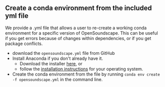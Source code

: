 ## Create a conda environment from the included yml file
We provide a .yml file that allows a user to re-create a working conda environment for a specific version of OpenSoundscape. This can be useful if you get errors because of changes within dependencies, or if you get package conflicts. 

* download the `opensoundscape.yml` file from GitHub
* Install Anaconda if you don't already have it.
   * Download the installer [here](https://www.anaconda.com/products/individual), or
   * follow the [installation instructions](https://docs.anaconda.com/anaconda/install/) for your operating system.
* Create the conda environment from the file by running `conda env create -f opensoundscape.yml` in the command line. 